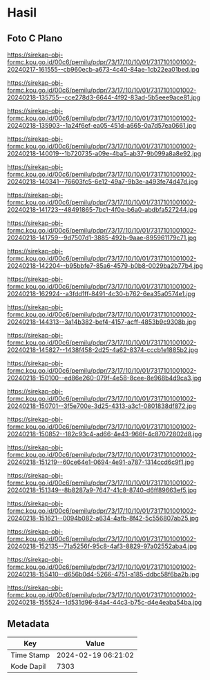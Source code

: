# Hasil

## Foto C Plano

https://sirekap-obj-formc.kpu.go.id/00c6/pemilu/pdpr/73/17/10/10/01/7317101001002-20240217-161555--cb960ecb-a673-4c40-84ae-1cb22ea01bed.jpg

https://sirekap-obj-formc.kpu.go.id/00c6/pemilu/pdpr/73/17/10/10/01/7317101001002-20240218-135755--cce278d3-6644-4f92-83ad-5b5eee9ace81.jpg

https://sirekap-obj-formc.kpu.go.id/00c6/pemilu/pdpr/73/17/10/10/01/7317101001002-20240218-135903--1a24f6ef-ea05-451d-a665-0a7d57ea0661.jpg

https://sirekap-obj-formc.kpu.go.id/00c6/pemilu/pdpr/73/17/10/10/01/7317101001002-20240218-140019--1b720735-a09e-4ba5-ab37-9b099a8a8e92.jpg

https://sirekap-obj-formc.kpu.go.id/00c6/pemilu/pdpr/73/17/10/10/01/7317101001002-20240218-140341--76603fc5-6e12-49a7-9b3e-a493fe74d47d.jpg

https://sirekap-obj-formc.kpu.go.id/00c6/pemilu/pdpr/73/17/10/10/01/7317101001002-20240218-141723--48491865-7bc1-4f0e-b6a0-abdbfa527244.jpg

https://sirekap-obj-formc.kpu.go.id/00c6/pemilu/pdpr/73/17/10/10/01/7317101001002-20240218-141759--9d7507d1-3885-492b-9aae-895961179c71.jpg

https://sirekap-obj-formc.kpu.go.id/00c6/pemilu/pdpr/73/17/10/10/01/7317101001002-20240218-142204--b95bbfe7-85a6-4579-b0b8-0029ba2b77b4.jpg

https://sirekap-obj-formc.kpu.go.id/00c6/pemilu/pdpr/73/17/10/10/01/7317101001002-20240218-162924--a3fdd1ff-8491-4c30-b762-6ea35a0574e1.jpg

https://sirekap-obj-formc.kpu.go.id/00c6/pemilu/pdpr/73/17/10/10/01/7317101001002-20240218-144313--3a14b382-bef4-4157-acff-4853b9c9308b.jpg

https://sirekap-obj-formc.kpu.go.id/00c6/pemilu/pdpr/73/17/10/10/01/7317101001002-20240218-145827--1438f458-2d25-4a62-8374-cccb1e1885b2.jpg

https://sirekap-obj-formc.kpu.go.id/00c6/pemilu/pdpr/73/17/10/10/01/7317101001002-20240218-150100--ed86e260-079f-4e58-8cee-8e968b4d9ca3.jpg

https://sirekap-obj-formc.kpu.go.id/00c6/pemilu/pdpr/73/17/10/10/01/7317101001002-20240218-150701--3f5e700e-3d25-4313-a3c1-0801838df872.jpg

https://sirekap-obj-formc.kpu.go.id/00c6/pemilu/pdpr/73/17/10/10/01/7317101001002-20240218-150852--182c93c4-ad66-4e43-966f-4c87072802d8.jpg

https://sirekap-obj-formc.kpu.go.id/00c6/pemilu/pdpr/73/17/10/10/01/7317101001002-20240218-151219--60ce64e1-0694-4e91-a787-1314ccd6c9f1.jpg

https://sirekap-obj-formc.kpu.go.id/00c6/pemilu/pdpr/73/17/10/10/01/7317101001002-20240218-151349--8b8287a9-7647-41c8-8740-d6ff89663ef5.jpg

https://sirekap-obj-formc.kpu.go.id/00c6/pemilu/pdpr/73/17/10/10/01/7317101001002-20240218-151621--0094b082-a634-4afb-8f42-5c556807ab25.jpg

https://sirekap-obj-formc.kpu.go.id/00c6/pemilu/pdpr/73/17/10/10/01/7317101001002-20240218-152135--71a5256f-95c8-4af3-8829-97a02552aba4.jpg

https://sirekap-obj-formc.kpu.go.id/00c6/pemilu/pdpr/73/17/10/10/01/7317101001002-20240218-155410--d656b0d4-5266-4751-a185-ddbc58f6ba2b.jpg

https://sirekap-obj-formc.kpu.go.id/00c6/pemilu/pdpr/73/17/10/10/01/7317101001002-20240218-155524--1d531d96-84a4-44c3-b75c-d4e4eaba54ba.jpg


## Metadata

| Key        | Value               |
| ---------- | ------------------- |
| Time Stamp | 2024-02-19 06:21:02 |
| Kode Dapil | 7303                |



